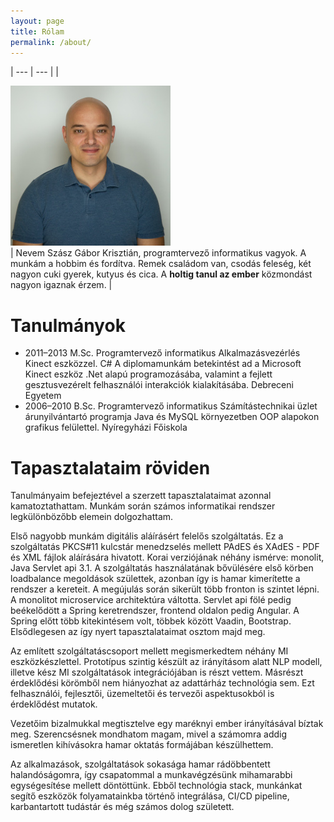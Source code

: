 ```yaml
---
layout: page
title: Rólam
permalink: /about/
---
```


| --- | --- |
| <div style="width=250px">![profile](/assets/szgk.jpg)</div> | Nevem Szász Gábor Krisztián, programtervező informatikus vagyok. A munkám a hobbim és fordítva. Remek családom van, csodás feleség, két nagyon cuki gyerek, kutyus és cica. A **holtig tanul az ember** közmondást nagyon igaznak érzem. |

# Tanulmányok

* 2011–2013 M.Sc. Programtervező informatikus 
Alkalmazásvezérlés Kinect eszközzel. C#
A diplomamunkám betekintést ad a Microsoft Kinect eszköz .Net
alapú programozásába, valamint a fejlett gesztusvezérelt felhasználói
interakciók kialakításába. Debreceni Egyetem 
* 2006–2010 B.Sc. Programtervező informatikus 
Számítástechnikai üzlet árunyilvántartó programja Java és MySQL
környezetben OOP alapokon grafikus felülettel. Nyíregyházi Főiskola

# Tapasztalataim röviden

Tanulmányaim befejeztével a szerzett tapasztalataimat azonnal kamatoztathattam. Munkám során számos informatikai rendszer legkülönbözőbb elemein dolgozhattam. 

Első nagyobb munkám digitális aláírásért felelős szolgáltatás. Ez a szolgáltatás PKCS#11 kulcstár menedzselés mellett PAdES és XAdES - PDF és XML fájlok aláírására hivatott. Korai verziójának néhány ismérve: monolit, Java Servlet api 3.1. A szolgáltatás használatának bővülésére első körben loadbalance megoldások születtek, azonban így is hamar kimerítette a rendszer a kereteit. A megújulás során sikerült több fronton is szintet lépni. A monolitot microservice architektúra váltotta. Servlet api fölé pedig beékelődött a Spring keretrendszer, frontend oldalon pedig Angular. A Spring előtt több kitekintésem volt, többek között Vaadin, Bootstrap. Elsődlegesen az így nyert tapasztalataimat osztom majd meg.

Az említett szolgáltatáscsoport mellett megismerkedtem néhány MI eszközkészlettel. Prototípus szintig készült az irányításom alatt NLP modell, illetve kész MI szolgáltatások integrációjában is részt vettem. Másrészt érdeklődési körömből nem hiányozhat az adattárház technológia sem. Ezt felhasználói, fejlesztői, üzemeltetői és tervezői aspektusokból is érdeklődést mutatok.

Vezetőim bizalmukkal megtisztelve egy maréknyi ember irányításával bíztak meg. Szerencsésnek mondhatom magam, mivel a számomra addig ismeretlen kihívásokra hamar oktatás formájában készülhettem.

Az alkalmazások, szolgáltatások sokasága hamar rádöbbentett halandóságomra, így csapatommal a munkavégzésünk mihamarabbi egységesítése mellett döntöttünk. Ebből technológia stack, munkánkat segítő eszközök folyamatainkba történő integrálása, CI/CD pipeline, karbantartott tudástár és még számos dolog született. 
